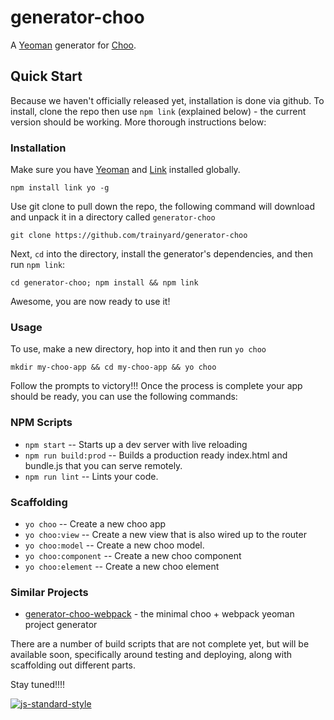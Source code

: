 # generator-choo

A [Yeoman](http://yeoman.io/) generator for [Choo](https://github.com/yoshuawuyts/choo).

## Quick Start

Because we haven't officially released yet, installation is done via github.  To install, clone the repo then use `npm link` (explained below) - the current version should be working.  More thorough instructions below:

### Installation

Make sure you have [Yeoman](http://yeoman.io/) and [Link](https://docs.npmjs.com/cli/link) installed globally.

```
npm install link yo -g
```

Use git clone to pull down the repo, the following command will download and unpack it in a directory called `generator-choo`
```
git clone https://github.com/trainyard/generator-choo
```
Next, `cd` into the directory, install the generator's dependencies, and then run `npm link`:
```
cd generator-choo; npm install && npm link
```
Awesome, you are now ready to use it!

### Usage

To use, make a new directory, hop into it and then run `yo choo`

```
mkdir my-choo-app && cd my-choo-app && yo choo
```

Follow the prompts to victory!!! Once the process is complete your app should be ready, you can use the following commands:

### NPM Scripts

 - `npm start` -- Starts up a dev server with live reloading
 - `npm run build:prod` -- Builds a production ready index.html and bundle.js that you can serve remotely.
 - `npm run lint` -- Lints your code.

### Scaffolding

- `yo choo` -- Create a new choo app
- `yo choo:view` -- Create a new view that is also wired up to the router
- `yo choo:model` -- Create a new choo model.
- `yo choo:component` -- Create a new choo component
- `yo choo:element` -- Create a new choo element

### Similar Projects
- [generator-choo-webpack](https://github.com/danneu/generator-choo-webpack) - the minimal choo + webpack yeoman project generator

There are a number of build scripts that are not complete yet, but will be available soon, specifically around testing and deploying, along with scaffolding out different parts.

Stay tuned!!!!

[![js-standard-style](https://cdn.rawgit.com/feross/standard/master/badge.svg)](http://standardjs.com)

